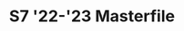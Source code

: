 ---
title: S7 '22-'23 Masterfile
redirect_to: https://docs.google.com/spreadsheets/d/1-ARI7ohlRR8_gNcAqzzYjC7y07lYEhroUHVv3Voawcw/edit?usp=sharing
redirect_from: 
  - /S7_2223_Masterfile
  - /s7_2223_masterfile
---